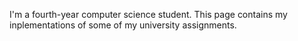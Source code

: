 I'm a fourth-year computer science student. This page contains my inplementations of some of my university assignments.
